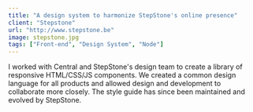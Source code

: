 ```yaml
---
title: "A design system to harmonize StepStone's online presence"
client: "Stepstone"
url: "http://www.stepstone.be"
image: stepstone.jpg
tags: ["Front-end", "Design System", "Node"]
---
```


I worked with Central and StepStone's design team to create a library of responsive HTML/CSS/JS components. We created a common design language for all products and allowed design and development to collaborate more closely. The style guide has since been maintained and evolved by StepStone.
